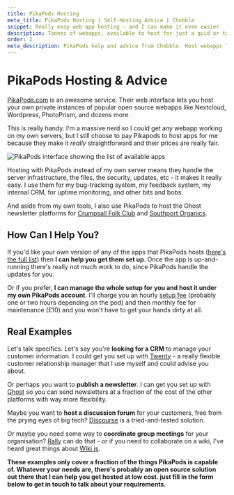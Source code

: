 ```yaml
---
title: PikaPods Hosting
meta_title: PikaPods Hosting | Self-Hosting Advice | Chobble
snippet: Really easy web app hosting - and I can make it even easier
description: Tonnes of webapps, available to host for just a quid or two per month
order: 2
meta_description: PikaPods help and advice from Chobble. Host webapps like Nextcloud, PhotoPrism, WordPress and more
---
```


# PikaPods Hosting & Advice

[PikaPods.com](https://www.pikapods.com) is an awesome service. Their web interface lets you host your own private instances of popular open source webapps like Nextcloud, Wordpress, PhotoPrism, and dozens more.

This is really handy. I'm a massive nerd so I could get any webapp working on my own servers, but I still choose to pay Pikapods to host apps for me because they make it _really_ straightforward and their prices are really fair.

![PikaPods interface showing the list of available apps](/assets/pikapods.png)

Hosting with PikaPods instead of my own server means they handle the server infrastructure, the files, the security, updates, etc - it makes it really easy. I use them for my bug-tracking system, my feedback system, my internal CRM, for uptime monitoring, and other bits and bobs.

And aside from my own tools, I also use PikaPods to host the Ghost newsletter platforms for [Crumpsall Folk Club](/examples/crumpsall-folk-club/) and [Southport Organics](/examples/southport-organics/).

## How Can I Help You?

If you'd like your own version of any of the apps that PikaPods hosts ([here's the full list](https://www.pikapods.com/apps)) then **I can help you get them set up**. Once the app is up-and-running there's really not much work to do, since PikaPods handle the updates for you.

Or if you prefer, **I can manage the whole setup for you and host it under my own PikaPods account**. I'll charge you an hourly [setup fee](/prices/) (probably one or two hours depending on the pod) and then monthly fee for maintenance (£10) and you won't have to get your hands dirty at all.

## Real Examples

Let's talk specifics. Let's say you're **looking for a CRM** to manage your customer information. I could get you set up with [Twenty](https://twenty.com) - a really flexible customer relationship manager that I use myself and could advise you about.

Or perhaps you want to **publish a newsletter**. I can get you set up with [Ghost](https://ghost.org) so you can send newsletters at a fraction of the cost of the other platforms with way more flexibility.

Maybe you want to **host a discussion forum** for your customers, free from the prying eyes of big tech? [Discourse](https://www.discourse.org) is a tried-and-tested solution.

Or maybe you need some way to **coordinate group meetings** for your organisation? [Rally](https://rallly.co) can do that - or if you need to collaborate on a wiki, I've heard great things about [Wiki.js](https://js.wiki).

**These examples only cover a fraction of the things PikaPods is capable of. Whatever your needs are, there's probably an open source solution out there that I can help you get hosted at low cost. just fill in the form below to get in touch to talk about your requirements.**
